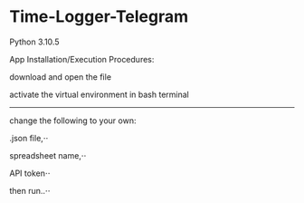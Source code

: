 # Time-Logger-Telegram 
Python 3.10.5

App Installation/Execution Procedures:

download and open the file

activate the virtual environment in bash terminal
- - - - 

change the following to your own:

.json file,⋅⋅
 
 spreadsheet name,⋅⋅

API token⋅⋅

then run..⋅⋅
